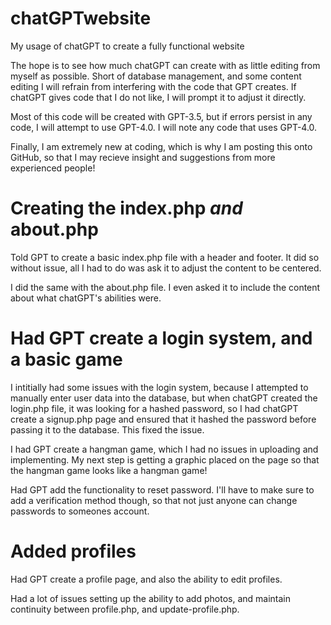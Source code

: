# chatGPTwebsite
My usage of chatGPT to create a fully functional website

The hope is to see how much chatGPT can create with as little editing from myself as possible. Short of database management, and some content editing I will refrain from interfering with the code that GPT creates. If chatGPT gives code that I do not like, I will prompt it to adjust it directly.

Most of this code will be created with GPT-3.5, but if errors persist in any code, I will attempt to use GPT-4.0. I will note any code that uses GPT-4.0.

Finally, I am extremely new at coding, which is why I am posting this onto GitHub, so that I may recieve insight and suggestions from more experienced people!

# Creating the index.php *and* about.php
Told GPT to create a basic index.php file with a header and footer. It did so without issue, all I had to do was ask it to adjust the content to be centered.

I did the same with the about.php file. I even asked it to include the content about what chatGPT's abilities were.

# Had GPT create a login system, and a basic game
I intitially had some issues with the login system, because I attempted to manually enter user data into the database, but when chatGPT created the login.php file, it was looking for a hashed password, so I had chatGPT create a signup.php page and ensured that it hashed the password before passing it to the database. This fixed the issue.

I had GPT create a hangman game, which I had no issues in uploading and implementing. My next step is getting a graphic placed on the page so that the hangman game looks like a hangman game!

Had GPT add the functionality to reset password. I'll have to make sure to add a verification method though, so that not just anyone can change passwords to someones account.

# Added profiles
Had GPT create a profile page, and also the ability to edit profiles.

Had a lot of issues setting up the ability to add photos, and maintain continuity between profile.php, and update-profile.php.
